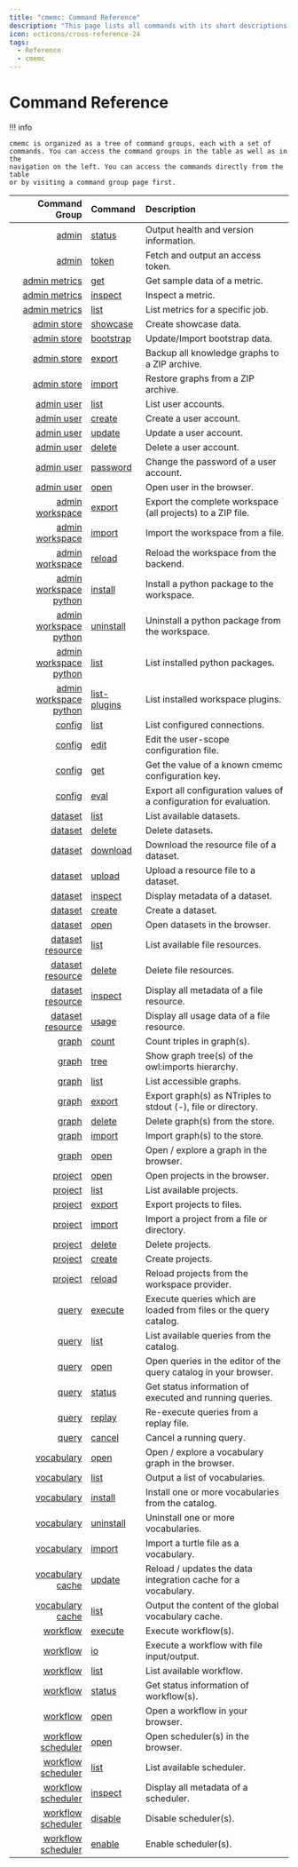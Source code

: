 ```yaml
---
title: "cmemc: Command Reference"
description: "This page lists all commands with its short descriptions."
icon: octicons/cross-reference-24
tags:
  - Reference
  - cmemc
---
```

# Command Reference
<!-- This file was generated - DO NOT CHANGE IT MANUALLY -->

!!! info

    cmemc is organized as a tree of command groups, each with a set of
    commands. You can access the command groups in the table as well as in the
    navigation on the left. You can access the commands directly from the table
    or by visiting a command group page first.

| Command Group | Command | Description |
| ------------: | :------ | :---------- |
| [admin](admin/index.md) | [status](admin/index.md#admin-status) | Output health and version information. |
| [admin](admin/index.md) | [token](admin/index.md#admin-token) | Fetch and output an access token. |
| [admin metrics](admin/metrics/index.md) | [get](admin/metrics/index.md#admin-metrics-get) | Get sample data of a metric. |
| [admin metrics](admin/metrics/index.md) | [inspect](admin/metrics/index.md#admin-metrics-inspect) | Inspect a metric. |
| [admin metrics](admin/metrics/index.md) | [list](admin/metrics/index.md#admin-metrics-list) | List metrics for a specific job. |
| [admin store](admin/store/index.md) | [showcase](admin/store/index.md#admin-store-showcase) | Create showcase data. |
| [admin store](admin/store/index.md) | [bootstrap](admin/store/index.md#admin-store-bootstrap) | Update/Import bootstrap data. |
| [admin store](admin/store/index.md) | [export](admin/store/index.md#admin-store-export) | Backup all knowledge graphs to a ZIP archive. |
| [admin store](admin/store/index.md) | [import](admin/store/index.md#admin-store-import) | Restore graphs from a ZIP archive. |
| [admin user](admin/user/index.md) | [list](admin/user/index.md#admin-user-list) | List user accounts. |
| [admin user](admin/user/index.md) | [create](admin/user/index.md#admin-user-create) | Create a user account. |
| [admin user](admin/user/index.md) | [update](admin/user/index.md#admin-user-update) | Update a user account. |
| [admin user](admin/user/index.md) | [delete](admin/user/index.md#admin-user-delete) | Delete a user account. |
| [admin user](admin/user/index.md) | [password](admin/user/index.md#admin-user-password) | Change the password of a user account. |
| [admin user](admin/user/index.md) | [open](admin/user/index.md#admin-user-open) | Open user in the browser. |
| [admin workspace](admin/workspace/index.md) | [export](admin/workspace/index.md#admin-workspace-export) | Export the complete workspace (all projects) to a ZIP file. |
| [admin workspace](admin/workspace/index.md) | [import](admin/workspace/index.md#admin-workspace-import) | Import the workspace from a file. |
| [admin workspace](admin/workspace/index.md) | [reload](admin/workspace/index.md#admin-workspace-reload) | Reload the workspace from the backend. |
| [admin workspace python](admin/workspace/python/index.md) | [install](admin/workspace/python/index.md#admin-workspace-python-install) | Install a python package to the workspace. |
| [admin workspace python](admin/workspace/python/index.md) | [uninstall](admin/workspace/python/index.md#admin-workspace-python-uninstall) | Uninstall a python package from the workspace. |
| [admin workspace python](admin/workspace/python/index.md) | [list](admin/workspace/python/index.md#admin-workspace-python-list) | List installed python packages. |
| [admin workspace python](admin/workspace/python/index.md) | [list-plugins](admin/workspace/python/index.md#admin-workspace-python-list-plugins) | List installed workspace plugins. |
| [config](config/index.md) | [list](config/index.md#config-list) | List configured connections. |
| [config](config/index.md) | [edit](config/index.md#config-edit) | Edit the user-scope configuration file. |
| [config](config/index.md) | [get](config/index.md#config-get) | Get the value of a known cmemc configuration key. |
| [config](config/index.md) | [eval](config/index.md#config-eval) | Export all configuration values of a configuration for evaluation. |
| [dataset](dataset/index.md) | [list](dataset/index.md#dataset-list) | List available datasets. |
| [dataset](dataset/index.md) | [delete](dataset/index.md#dataset-delete) | Delete datasets. |
| [dataset](dataset/index.md) | [download](dataset/index.md#dataset-download) | Download the resource file of a dataset. |
| [dataset](dataset/index.md) | [upload](dataset/index.md#dataset-upload) | Upload a resource file to a dataset. |
| [dataset](dataset/index.md) | [inspect](dataset/index.md#dataset-inspect) | Display metadata of a dataset. |
| [dataset](dataset/index.md) | [create](dataset/index.md#dataset-create) | Create a dataset. |
| [dataset](dataset/index.md) | [open](dataset/index.md#dataset-open) | Open datasets in the browser. |
| [dataset resource](dataset/resource/index.md) | [list](dataset/resource/index.md#dataset-resource-list) | List available file resources. |
| [dataset resource](dataset/resource/index.md) | [delete](dataset/resource/index.md#dataset-resource-delete) | Delete file resources. |
| [dataset resource](dataset/resource/index.md) | [inspect](dataset/resource/index.md#dataset-resource-inspect) | Display all metadata of a file resource. |
| [dataset resource](dataset/resource/index.md) | [usage](dataset/resource/index.md#dataset-resource-usage) | Display all usage data of a file resource. |
| [graph](graph/index.md) | [count](graph/index.md#graph-count) | Count triples in graph(s). |
| [graph](graph/index.md) | [tree](graph/index.md#graph-tree) | Show graph tree(s) of the owl:imports hierarchy. |
| [graph](graph/index.md) | [list](graph/index.md#graph-list) | List accessible graphs. |
| [graph](graph/index.md) | [export](graph/index.md#graph-export) | Export graph(s) as NTriples to stdout (-), file or directory. |
| [graph](graph/index.md) | [delete](graph/index.md#graph-delete) | Delete graph(s) from the store. |
| [graph](graph/index.md) | [import](graph/index.md#graph-import) | Import graph(s) to the store. |
| [graph](graph/index.md) | [open](graph/index.md#graph-open) | Open / explore a graph in the browser. |
| [project](project/index.md) | [open](project/index.md#project-open) | Open projects in the browser. |
| [project](project/index.md) | [list](project/index.md#project-list) | List available projects. |
| [project](project/index.md) | [export](project/index.md#project-export) | Export projects to files. |
| [project](project/index.md) | [import](project/index.md#project-import) | Import a project from a file or directory. |
| [project](project/index.md) | [delete](project/index.md#project-delete) | Delete projects. |
| [project](project/index.md) | [create](project/index.md#project-create) | Create projects. |
| [project](project/index.md) | [reload](project/index.md#project-reload) | Reload projects from the workspace provider. |
| [query](query/index.md) | [execute](query/index.md#query-execute) | Execute queries which are loaded from files or the query catalog. |
| [query](query/index.md) | [list](query/index.md#query-list) | List available queries from the catalog. |
| [query](query/index.md) | [open](query/index.md#query-open) | Open queries in the editor of the query catalog in your browser. |
| [query](query/index.md) | [status](query/index.md#query-status) | Get status information of executed and running queries. |
| [query](query/index.md) | [replay](query/index.md#query-replay) | Re-execute queries from a replay file. |
| [query](query/index.md) | [cancel](query/index.md#query-cancel) | Cancel a running query. |
| [vocabulary](vocabulary/index.md) | [open](vocabulary/index.md#vocabulary-open) | Open / explore a vocabulary graph in the browser. |
| [vocabulary](vocabulary/index.md) | [list](vocabulary/index.md#vocabulary-list) | Output a list of vocabularies. |
| [vocabulary](vocabulary/index.md) | [install](vocabulary/index.md#vocabulary-install) | Install one or more vocabularies from the catalog. |
| [vocabulary](vocabulary/index.md) | [uninstall](vocabulary/index.md#vocabulary-uninstall) | Uninstall one or more vocabularies. |
| [vocabulary](vocabulary/index.md) | [import](vocabulary/index.md#vocabulary-import) | Import a turtle file as a vocabulary. |
| [vocabulary cache](vocabulary/cache/index.md) | [update](vocabulary/cache/index.md#vocabulary-cache-update) | Reload / updates the data integration cache for a vocabulary. |
| [vocabulary cache](vocabulary/cache/index.md) | [list](vocabulary/cache/index.md#vocabulary-cache-list) | Output the content of the global vocabulary cache. |
| [workflow](workflow/index.md) | [execute](workflow/index.md#workflow-execute) | Execute workflow(s). |
| [workflow](workflow/index.md) | [io](workflow/index.md#workflow-io) | Execute a workflow with file input/output. |
| [workflow](workflow/index.md) | [list](workflow/index.md#workflow-list) | List available workflow. |
| [workflow](workflow/index.md) | [status](workflow/index.md#workflow-status) | Get status information of workflow(s). |
| [workflow](workflow/index.md) | [open](workflow/index.md#workflow-open) | Open a workflow in your browser. |
| [workflow scheduler](workflow/scheduler/index.md) | [open](workflow/scheduler/index.md#workflow-scheduler-open) | Open scheduler(s) in the browser. |
| [workflow scheduler](workflow/scheduler/index.md) | [list](workflow/scheduler/index.md#workflow-scheduler-list) | List available scheduler. |
| [workflow scheduler](workflow/scheduler/index.md) | [inspect](workflow/scheduler/index.md#workflow-scheduler-inspect) | Display all metadata of a scheduler. |
| [workflow scheduler](workflow/scheduler/index.md) | [disable](workflow/scheduler/index.md#workflow-scheduler-disable) | Disable scheduler(s). |
| [workflow scheduler](workflow/scheduler/index.md) | [enable](workflow/scheduler/index.md#workflow-scheduler-enable) | Enable scheduler(s). |

